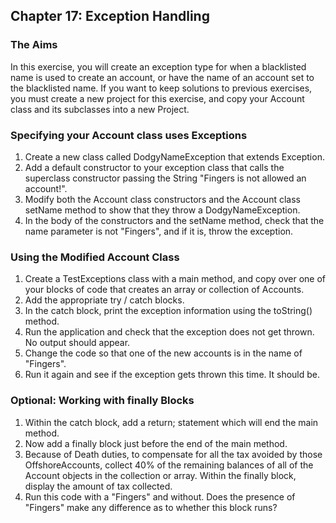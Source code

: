 ## Chapter 17: Exception Handling
### The Aims
In this exercise, you will create an exception type for when a blacklisted name is used to create an account, or have the name of an account set to the blacklisted name. If you want to keep solutions to previous exercises, you must create a new project for this exercise, and copy your Account class and its subclasses into a new Project.
### Specifying your Account class uses Exceptions 

1.	Create a new class called DodgyNameException that extends Exception.
2.	Add a default constructor to your exception class that calls the superclass constructor passing the String "Fingers is not allowed an account!". 
3.	Modify both the Account class constructors and the Account class setName method to show that they throw a DodgyNameException.
4.	In the body of the constructors and the setName method, check that the name parameter is not "Fingers", and if it is, throw the exception.
### Using the Modified Account Class
1.	Create a TestExceptions class with a main method, and copy over one of your blocks of code that creates an array or collection of Accounts.
2.	Add the appropriate try / catch blocks.
3.	In the catch block, print the exception information using the toString() method.
4.	Run the application and check that the exception does not get thrown. No output should appear.
5.	Change the code so that one of the new accounts is in the name of "Fingers".
6.	Run it again and see if the exception gets thrown this time. It should be.

### Optional: Working with finally Blocks
1.	Within the catch block, add a return; statement which will end the main method.
2.	Now add a finally block just before the end of the main method.
3.	Because of Death duties, to compensate for all the tax avoided by those OffshoreAccounts, collect 40% of the remaining balances of all of the Account objects in the collection or array. Within the finally block, display the amount of tax collected.
4.	Run this code with a "Fingers" and without. Does the presence of "Fingers" make any difference as to whether this block runs?
